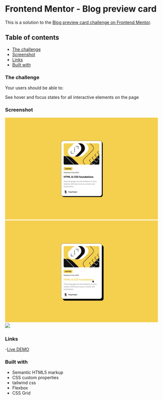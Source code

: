 # Frontend Mentor - Blog preview card

This is a solution to the [Blog preview card challenge on Frontend Mentor](https://www.frontendmentor.io/challenges/blog-preview-card-ckPaj01IcS).

## Table of contents

- [The challenge](#the-challenge)
- [Screenshot](#screenshot)
- [Links](#links)
- [Built with](#built-with)

### The challenge

Your users should be able to:

See hover and focus states for all interactive elements on the page

### Screenshot

![](./design/desktop-design.jpg)
![](./design/active-states.jpg)
![](./design/mobile-menu.jpg)

### Links

-[Live DEMO](https://blog-preview-card-flax-nine.vercel.app/)

### Built with

- Semantic HTML5 markup
- CSS custom properties
- tailwind css
- Flexbox
- CSS Grid
